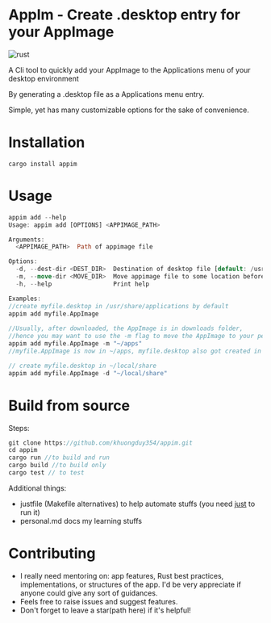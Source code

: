 # AppIm - Create .desktop entry for your AppImage   
![rust](https://img.shields.io/badge/Rust-000000?style=for-the-badge&logo=rust&logoColor=white)

A Cli tool to quickly add your AppImage to the Applications menu of your desktop environment

By generating a .desktop file as a Applications menu entry.

Simple, yet has many customizable options for the sake of convenience.


# Installation  
`cargo install appim`

# Usage 
```rust 
appim add --help
Usage: appim add [OPTIONS] <APPIMAGE_PATH>

Arguments:
  <APPIMAGE_PATH>  Path of appimage file

Options:
  -d, --dest-dir <DEST_DIR>  Destination of desktop file [default: /usr/share/applications]
  -m, --move-dir <MOVE_DIR>  Move appimage file to some location before creating desktop file
  -h, --help                 Print help   

Examples: 
//create myfile.desktop in /usr/share/applications by default
appim add myfile.AppImage     
 
//Usually, after downloaded, the AppImage is in downloads folder,
//hence you may want to use the -m flag to move the AppImage to your personal apps folder, before create .desktop entry 
appim add myfile.AppImage -m "~/apps"  
//myfile.AppImage is now in ~/apps, myfile.desktop also got created in /usr/share/applications with correct exec_path

// create myfile.desktop in ~/local/share 
appim add myfile.AppImage -d "~/local/share"  
```
# Build from source   
Steps: 
```rust
git clone https://github.com/khuongduy354/appim.git 
cd appim  
cargo run //to build and run 
cargo build //to build only
cargo test // to test
``` 
Additional things:
- justfile (Makefile alternatives) to help automate stuffs (you need [just](https://crates.io/crates/just) to run it)  
- personal.md docs my learning stuffs

# Contributing 
- I really need mentoring on: app features, Rust best practices, implementations, or structures of the app.
I'd be very appreciate if anyone could give any sort of guidances. 
- Feels free to raise issues and suggest features.  
- Don't forget to leave a star(path here) if it's helpful!





